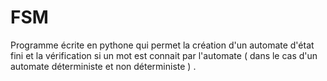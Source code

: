 # FSM
Programme écrite en pythone qui permet la création d'un  automate d'état fini et la vérification si un mot est connait par l'automate ( dans le cas d'un automate déterministe et non déterministe ) .
